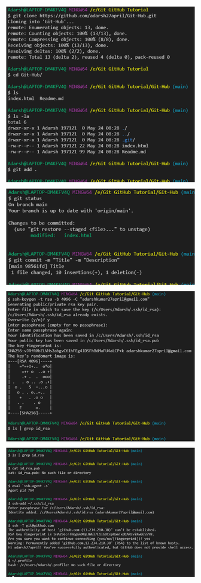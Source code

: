 ![34205b67e00a1008448fcec2ee044c52.png](../_resources/34205b67e00a1008448fcec2ee044c52.png)

![8bf94580a76727f5c4404902f939400d.png](../_resources/8bf94580a76727f5c4404902f939400d.png)

![91b865ca36ecba1dd5a03926701063cc.png](../_resources/91b865ca36ecba1dd5a03926701063cc.png)

![853128e57ee80b1a01e34000432f8838.png](../_resources/853128e57ee80b1a01e34000432f8838.png)

